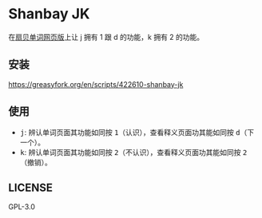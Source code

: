 # Shanbay JK
在[扇贝单词网页版](https://web.shanbay.com/wordsweb/)上让 j 拥有 1 跟 d 的功能，k 拥有 2 的功能。

## 安装
https://greasyfork.org/en/scripts/422610-shanbay-jk

## 使用
- <kbd>j</kbd>: 辨认单词页面其功能如同按 <kbd>1</kbd>（认识），查看释义页面功其能如同按 <kbd>d</kbd>（下一个）。  
- <kbd>k</kbd>: 辨认单词页面其功能如同按 <kbd>2</kbd>（不认识），查看释义页面功其能如同按 <kbd>2</kbd>（撤销）。 

## LICENSE
GPL-3.0